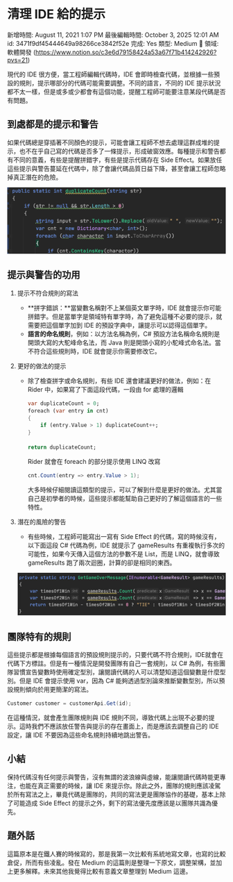 # 清理 IDE 給的提示

新增時間: August 11, 2021 1:07 PM
最後編輯時間: October 3, 2025 12:01 AM
id: 3471f9df45444649a98266ce3842f52e
完成: Yes
類型: Medium
🧩 領域: 軟體開發 (https://www.notion.so/c3e6d79158424a53a67f71b414242926?pvs=21)

現代的 IDE 很方便，當工程師編輯代碼時，IDE 會即時檢查代碼，並根據一些預設的規則，提示哪部分的代碼可能需要調整。不同的語言，不同的 IDE 提示狀況都不太一樣，但是或多或少都會有這個功能，提醒工程師可能要注意某段代碼是否有問題。

## 到處都是的提示和警告

如果代碼總是穿插著不同顏色的提示，可能會讓工程師不想去處理這群成堆的提示，也不在乎自己寫的代碼是否多了一條提示，形成破窗效應。每種提示和警告都有不同的意義，有些是提醒拼錯字，有些是提示代碼存在 Side Effect。如果放任這些提示與警告蔓延在代碼中，除了會讓代碼品質日益下降，甚至會讓工程師忽略掉真正潛在的危險。

![](%E6%B8%85%E7%90%86%20IDE%20%E7%B5%A6%E7%9A%84%E6%8F%90%E7%A4%BA/sqknRNu.png)

## 提示與警告的功用

1. 提示不符合規則的寫法
    - **拼字錯誤：**當變數名稱對不上某個英文單字時，IDE 就會提示你可能拼錯字。但是當單字是領域特有單字時，為了避免這種不必要的提示，就需要把這個單字加到 IDE 的預設字典中，讓提示可以認得這個單字。
    - **語言的命名規則**，例如：以方法名稱為例，C# 預設方法名稱命名規則是開頭大寫的大駝峰命名法，而 Java 則是開頭小寫的小駝峰式命名法。當不符合這些規則時，IDE 就會提示你需要修改它。
2. 更好的做法的提示
    - 除了檢查拼字或命名規則，有些 IDE 還會建議更好的做法，例如：在 Rider 中，如果寫了下面這段代碼，一段由 for 處理的邏輯
        
        ```dart
        var duplicateCount = 0;
        foreach (var entry in cnt)
        {
            if (entry.Value > 1) duplicateCount++;
        }
        
        return duplicateCount;
        ```
        
        Rider 就會在 foreach 的部分提示使用 LINQ 改寫
        
        ```csharp
        cnt.Count(entry => entry.Value > 1);
        ```
        
        大多時候仔細閱讀這類型的提示，可以了解到什麼是更好的做法。尤其當自己是初學者的時候，這些提示都能幫助自己更好的了解這個語言的一些特性。
        
3. 潛在的風險的警告
    - 有些時候，工程師可能寫出一寫有 Side Effect 的代碼，寫的時候沒有，以下面這段 C# 代碼為例，IDE 就提示了 gameResults 有重複執行多次的可能性，如果今天傳入這個方法的參數不是 List，而是 LINQ，就會導致 gameResults 跑了兩次迴圈，計算的卻是相同的東西。
    
    ![](%E6%B8%85%E7%90%86%20IDE%20%E7%B5%A6%E7%9A%84%E6%8F%90%E7%A4%BA/CrCrOw8.png)
    

## **團隊特有的規則**

這些提示都是根據每個語言的預設規則提示的，只要代碼不符合規則，IDE就會在代碼下方標註。但是有一種情況是開發團隊有自己一套規則，以 C# 為例，有些團隊習慣宣告變數時使用確定型別，讓閱讀代碼的人可以清楚知道這個變數是什麼型別。但是 IDE 會提示使用 var，因為 C# 能夠透過型別論來推斷變數型別，所以預設規則傾向於用更簡潔的寫法。

```csharp
Customer customer = customerApi.Get(id);
```

在這種情況，就會產生團隊規則與 IDE 規則不同，導致代碼上出現不必要的提示。這時我們不應該放任警告與提示的存在畫面上，而是應該去調整自己的 IDE 設定，讓 IDE 不要因為這些命名規則持續地跳出警告。

## 小結

保持代碼沒有任何提示與警告，沒有無謂的波浪線與虛線，能讓閱讀代碼時能更專注，也能在真正需要的時候，讓 IDE 來提示你。除此之外，團隊的規則應該凌駕於所有寫法之上，畢竟代碼是團隊的，共同的寫法更是團隊協作的基礎，基本上除了可能造成 Side Effect 的提示之外，剩下的寫法優先度應該是以團隊共識為優先。

## 題外話

這篇原本是在鐵人賽的時候寫的，那是我第一次比較有系統地寫文章，也寫的比較倉促，所而有些凌亂。發在 Medium 的這篇則是整理一下原文，調整架構，並加上更多解釋。未來其他我覺得比較有意義文章整理到 Medium 這邊。